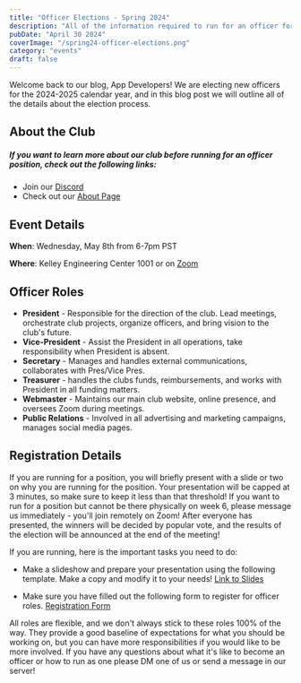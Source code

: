 ```yaml
---
title: "Officer Elections - Spring 2024"
description: "All of the information required to run for an officer for next year!"
pubDate: "April 30 2024"
coverImage: "/spring24-officer-elections.png"
category: "events"
draft: false
---
```


Welcome back to our blog, App Developers! We are electing new officers for the 2024-2025 calendar year, and in this blog post we will outline all of the details about the election process.

## About the Club

##### If you want to learn more about our club before running for an officer position, check out the following links:

- Join our [Discord](https://discord.gg/eae2rdQDPA)
- Check out our [About Page](https://osuapp.club/about)

## Event Details

**When**: Wednesday, May 8th from 6-7pm PST

**Where**: Kelley Engineering Center 1001 or on [Zoom](https://oregonstate.zoom.us/j/92280039715?pwd=cFozV2cxeUlzVFQ5czQ5TnJqMTVsQT09)

## Officer Roles

- **President** - Responsible for the direction of the club. Lead meetings, orchestrate club projects, organize officers, and bring vision to the club's future.
- **Vice-President** - Assist the President in all operations, take responsibility when President is absent.
- **Secretary** - Manages and handles external communications, collaborates with Pres/Vice Pres.
- **Treasurer** - handles the clubs funds, reimbursements, and works with President in all funding matters.
- **Webmaster** - Maintains our main club website, online presence, and oversees Zoom during meetings.
- **Public Relations** - Involved in all advertising and marketing campaigns, manages social media pages.

## Registration Details

If you are running for a position, you will briefly present with a slide or two on why you are running for the position. Your presentation will be capped at 3 minutes, so make sure to keep it less than that threshold! If you want to run for a position but cannot be there physically on week 6, please message us immediately - you'll join remotely on Zoom! After everyone has presented, the winners will be decided by popular vote, and the results of the election will be announced at the end of the meeting!

If you are running, here is the important tasks you need to do:

- Make a slideshow and prepare your presentation using the following template. Make a copy and modify it to your needs! [Link to Slides](https://docs.google.com/presentation/d/1szhQpss7SMeITMkQ-JnSfHjGyxxcEHluo51xBEOwd9w/edit?usp=sharing)

- Make sure you have filled out the following form to register for officer roles. [Registration Form](https://forms.gle/PSXvLiXAmADZFhrS7)

All roles are flexible, and we don't always stick to these roles 100% of the way. They provide a good baseline of expectations for what you should be working on, but you can have more responsibilities if you would like to be more involved. If you have any questions about what it's like to become an officer or how to run as one please DM one of us or send a message in our server!
